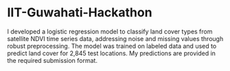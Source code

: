 # IIT-Guwahati-Hackathon
I developed a logistic regression model to classify land cover types from satellite NDVI time series data, addressing noise and missing values through robust preprocessing. The model was trained on labeled data and used to predict land cover for 2,845 test locations. My predictions are provided in the required submission format.


